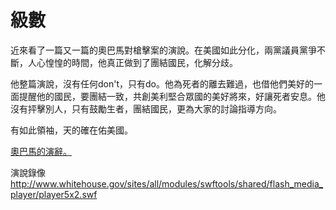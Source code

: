 # 級數

<p>
近來看了一篇又一篇的奧巴馬對槍擊案的演說。在美國如此分化，兩黨議員黨爭不斷，人心惶惶的時間，他真正做到了團結國民，化解分歧。
</p>
<p>
他整篇演說，沒有任何don't，只有do。他為死者的離去難過，也借他們美好的一面提醒他的國民，要團結一致，共創美利堅合眾國的美好將來，好讓死者安息。他沒有抨擊別人，只有鼓勵生者，團結國民，更為大家的討論指導方向。
</p>
<p>
有如此領袖，天的確在佑美國。
</p>
<p>
<a href="http://www.whitehouse.gov/the-press-office/2011/01/12/remarks-president-barack-obama-memorial-service-victims-shooting-tucson">奧巴馬的演辭。</a>
</p>
<p>
演說錄像
<a href="http://www.whitehouse.gov/sites/all/modules/swftools/shared/flash_media_player/player5x2.swf">http://www.whitehouse.gov/sites/all/modules/swftools/shared/flash_media_player/player5x2.swf</a>
</p>
